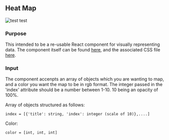 ## Heat Map 

<p className="text-center">
    <img src=""/ alt="test">
    test
</p>

### Purpose
This intended to be a re-usable React component for visually representing data. The component itself can be found [here](https://github.com/sammydowds/heat-map/blob/master/src/components/MapComponent.js), and the associated CSS file [here](https://github.com/sammydowds/heat-map/blob/master/src/components/heatmap.css). 

### Input
The component accenpts an array of objects which you are wanting to map, and a color you want the map to be in rgb format. The integer passed in the 'index' attribute should be a number between 1-10. 10 being an opacity of 100%. 

Array of objects structured as follows: 

    index = [{'title': string, 'index': integer (scale of 10)},....]

Color:
 
    color = [int, int, int]


